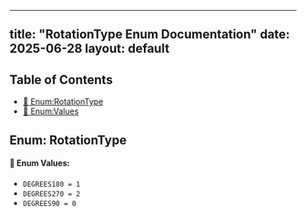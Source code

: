 <!-- Formatted by A³BS formatter.py -->
<!-- Generated by A³BS document.py -->
---
title: "RotationType Enum Documentation"
date: 2025-06-28
layout: default
---

## Table of Contents
- [🔧 Enum:RotationType](#enum-rotationtype)
- [🔧 Enum:Values](#enum-values)
## Enum: RotationType
#### 📝 Enum Values:
<a name="enum-values"></a>
  - `DEGREES180 = 1`
  - `DEGREES270 = 2`
  - `DEGREES90 = 0`